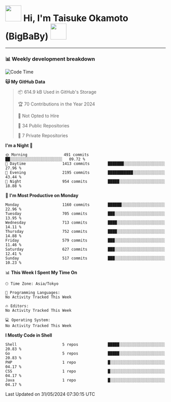 <!-- Title -->
<h1>
    <img src="https://media.tenor.com/TlyRveJkgo4AAAAi/cloud-cloud-strife.gif" width="50"/> 
    Hi, I'm Taisuke Okamoto (BigBaBy) 
    <img src="https://media.tenor.com/TlyRveJkgo4AAAAi/cloud-cloud-strife.gif" width="50"/>
</h1>

---

<h3> 📊 Weekly development breakdown </h3>
<!-- waka-readme-stats -->

<!--START_SECTION:waka-->
![Code Time](http://img.shields.io/badge/Code%20Time-1%2C754%20hrs%2056%20mins-blue)

**🐱 My GitHub Data** 

> 📦 614.9 kB Used in GitHub's Storage 
 > 
> 🏆 70 Contributions in the Year 2024
 > 
> 🚫 Not Opted to Hire
 > 
> 📜 34 Public Repositories 
 > 
> 🔑 7 Private Repositories 
 > 
**I'm a Night 🦉** 

```text
🌞 Morning                491 commits         ██░░░░░░░░░░░░░░░░░░░░░░░   09.72 % 
🌆 Daytime                1413 commits        ███████░░░░░░░░░░░░░░░░░░   27.96 % 
🌃 Evening                2195 commits        ███████████░░░░░░░░░░░░░░   43.44 % 
🌙 Night                  954 commits         █████░░░░░░░░░░░░░░░░░░░░   18.88 % 
```
📅 **I'm Most Productive on Monday** 

```text
Monday                   1160 commits        ██████░░░░░░░░░░░░░░░░░░░   22.96 % 
Tuesday                  705 commits         ███░░░░░░░░░░░░░░░░░░░░░░   13.95 % 
Wednesday                713 commits         ████░░░░░░░░░░░░░░░░░░░░░   14.11 % 
Thursday                 752 commits         ████░░░░░░░░░░░░░░░░░░░░░   14.88 % 
Friday                   579 commits         ███░░░░░░░░░░░░░░░░░░░░░░   11.46 % 
Saturday                 627 commits         ███░░░░░░░░░░░░░░░░░░░░░░   12.41 % 
Sunday                   517 commits         ███░░░░░░░░░░░░░░░░░░░░░░   10.23 % 
```


📊 **This Week I Spent My Time On** 

```text
🕑︎ Time Zone: Asia/Tokyo

💬 Programming Languages: 
No Activity Tracked This Week

🔥 Editors: 
No Activity Tracked This Week

💻 Operating System: 
No Activity Tracked This Week
```

**I Mostly Code in Shell** 

```text
Shell                    5 repos             █████░░░░░░░░░░░░░░░░░░░░   20.83 % 
Go                       5 repos             █████░░░░░░░░░░░░░░░░░░░░   20.83 % 
PHP                      1 repo              █░░░░░░░░░░░░░░░░░░░░░░░░   04.17 % 
CSS                      1 repo              █░░░░░░░░░░░░░░░░░░░░░░░░   04.17 % 
Java                     1 repo              █░░░░░░░░░░░░░░░░░░░░░░░░   04.17 % 
```




 Last Updated on 31/05/2024 07:30:15 UTC
<!--END_SECTION:waka-->
